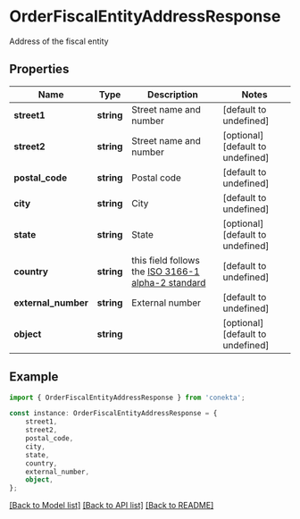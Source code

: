 # OrderFiscalEntityAddressResponse

Address of the fiscal entity

## Properties

Name | Type | Description | Notes
------------ | ------------- | ------------- | -------------
**street1** | **string** | Street name and number | [default to undefined]
**street2** | **string** | Street name and number | [optional] [default to undefined]
**postal_code** | **string** | Postal code | [default to undefined]
**city** | **string** | City | [default to undefined]
**state** | **string** | State | [optional] [default to undefined]
**country** | **string** | this field follows the [ISO 3166-1 alpha-2 standard](https://en.wikipedia.org/wiki/ISO_3166-1_alpha-2) | [default to undefined]
**external_number** | **string** | External number | [default to undefined]
**object** | **string** |  | [optional] [default to undefined]

## Example

```typescript
import { OrderFiscalEntityAddressResponse } from 'conekta';

const instance: OrderFiscalEntityAddressResponse = {
    street1,
    street2,
    postal_code,
    city,
    state,
    country,
    external_number,
    object,
};
```

[[Back to Model list]](../README.md#documentation-for-models) [[Back to API list]](../README.md#documentation-for-api-endpoints) [[Back to README]](../README.md)
